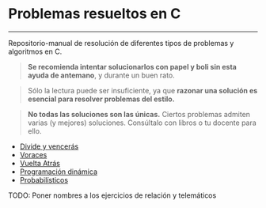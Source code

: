 # Problemas resueltos en C

***

Repositorio-manual de resolución de diferentes tipos de problemas y algoritmos en C.

> **Se recomienda intentar solucionarlos con papel y boli sin esta ayuda de antemano**, y durante un buen rato.

> Sólo la lectura puede ser insuficiente, ya que **razonar una solución es esencial para resolver problemas del estilo.**

> **No todas las soluciones son las únicas.** Ciertos problemas admiten varias (y mejores) soluciones. Consúltalo con libros o tu docente para ello.

 - [Divide y vencerás](./Divide%20y%20venceras/Index.md)
 - [Voraces](./Voraces/Index.md)
 - [Vuelta Atrás](./Vuelta%20atras/Index.md)
 - [Programación dinámica](./Programacion%20dinamica/Index.md)
 - [Probabilísticos](./Probabilisticos/Index.md)


TODO: Poner nombres a los ejercicios de relación y telemáticos

[//]: # (> Puedes añadir tus propios ejercicios )